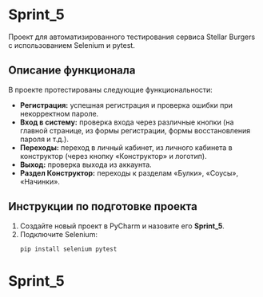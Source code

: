 # Sprint_5

Проект для автоматизированного тестирования сервиса Stellar Burgers с использованием Selenium и pytest.

## Описание функционала

В проекте протестированы следующие функциональности:
- **Регистрация:** успешная регистрация и проверка ошибки при некорректном пароле.
- **Вход в систему:** проверка входа через различные кнопки (на главной странице, из формы регистрации, формы восстановления пароля и т.д.).
- **Переходы:** переход в личный кабинет, из личного кабинета в конструктор (через кнопку «Конструктор» и логотип).
- **Выход:** проверка выхода из аккаунта.
- **Раздел Конструктор:** переходы к разделам «Булки», «Соусы», «Начинки».

## Инструкции по подготовке проекта

1. Создайте новый проект в PyCharm и назовите его **Sprint_5**.
2. Подключите Selenium:
   ```bash
   pip install selenium pytest
# Sprint_5
